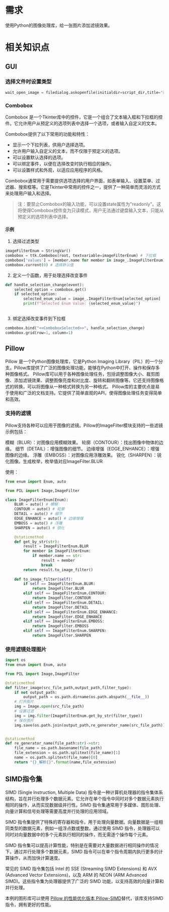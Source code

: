 
# 需求
使用Python的图像处理库，给一张图片添加滤镜效果。


# 相关知识点

## GUI

### 选择文件时设置类型

```PYTHON
wait_open_image = filedialog.askopenfile(initialdir=script_dir,title="选择待转换图片",filetypes=(("图片文件","*.jpg"),("all files","*.*")),defaultextension=".jpg").name
```

### Combobox

Combobox 是一个Tkinter库中的控件，它是一个组合了文本输入框和下拉框的控件。它允许用户从预定义的选项列表中选择一个选项，或者输入自定义的文本。

Combobox提供了以下常用的功能和特性：

- 显示一个下拉列表，供用户选择选项。
- 允许用户输入自定义的文本，而不仅限于预定义的选项。
- 可以设置默认选择的选项。
- 可以绑定事件，以便在选择改变时执行相应的操作。
- 可以设置样式和外观，以适应应用程序的风格。
  
Combobox通常用于需要提供选项选择的用户界面，如表单输入、设置菜单、过滤器、搜索框等。它是Tkinter中常用的控件之一，提供了一种简单而灵活的方式来处理用户输入和选择。

> 注：要禁止Combobox的输入功能，可以设置state属性为"readonly"。这将使得Combobox控件变为只读模式，用户无法通过键盘输入文本，只能从预定义的选项列表中选择。



#### 示例
1. 选择过滤类型

```PYTHON
imageFilterEnum = StringVar()
combobox = ttk.Combobox(root, textvariable=imageFilterEnum) # 下拉框
combobox['values'] = [member.name for member in image_.ImageFilterEnum]
combobox.current(0) # 选择默认值
```
2. 定义一个函数，用于处理选择改变事件

```PYTHON
def handle_selection_change(event):
    selected_option = combobox.get()
    if selected_option:
        selected_enum_value = image_.ImageFilterEnum[selected_option]
        print(f"Selected Enum Value: {selected_enum_value}")
        
```
3. 绑定选择改变事件到下拉框  

```PYTHON
combobox.bind("<<ComboboxSelected>>", handle_selection_change)
combobox.grid(row=1, column=1)
```


## Pillow

Pillow 是一个Python图像处理库，它是Python Imaging Library（PIL）的一个分支。Pillow库提供了广泛的图像处理功能，能够在Python中打开、操作和保存多种图像格式。
Pillow库可以用于各种图像处理任务，包括调整图像大小、裁剪图像、添加滤镜效果、调整图像亮度和对比度、旋转和翻转图像等。它还支持图像格式的转换，可以将图像从一种格式转换为另一种格式。
Pillow库的主要优点是易于使用和广泛的文档支持。它提供了简单直观的API，使得图像处理任务变得简单和高效。

### 支持的滤镜
Pillow支持各种可以应用于图像的滤镜。Pillow的ImageFilter模块支持的一些滤镜示例包括：

模糊（BLUR）：对图像应用模糊效果。
轮廓（CONTOUR）：找出图像中物体的边缘。
细节（DETAIL）：增强图像的细节。
边缘增强（EDGE_ENHANCE）：增强图像的边缘。
浮雕（EMBOSS）：对图像应用浮雕效果。
锐化（SHARPEN）：锐化图像。生成枚举，枚举值对应ImageFilter.BLUR

使用：
```PYTHON
from enum import Enum, auto

from PIL import Image,ImageFilter

class ImageFilterEnum(Enum):
    BLUR = auto() # 模糊
    CONTOUR = auto() # 轮廓
    DETAIL = auto() # 细节
    EDGE_ENHANCE = auto() # 边缘增强
    EMBOSS = auto() # 浮雕
    SHARPEN = auto() # 锐化

    @staticmethod
    def get_by_str(str):
        result = ImageFilterEnum.BLUR
        for member in ImageFilterEnum:
            if member.name == str:
                result = member
                break
        return result.to_image_filter()
    
    def to_image_filter(self):
        if self == ImageFilterEnum.BLUR:
            return ImageFilter.BLUR
        elif self == ImageFilterEnum.CONTOUR:
            return ImageFilter.CONTOUR
        elif self == ImageFilterEnum.DETAIL:
            return ImageFilter.DETAIL
        elif self == ImageFilterEnum.EDGE_ENHANCE:
            return ImageFilter.EDGE_ENHANCE
        elif self == ImageFilterEnum.EMBOSS:
            return ImageFilter.EMBOSS
        elif self == ImageFilterEnum.SHARPEN:
            return ImageFilter.SHARPEN
```


### 使用滤镜处理图片

```python
import os
from enum import Enum, auto

from PIL import Image,ImageFilter

@staticmethod
def filter_image(src_file_path,output_path,filter_type):
    if not output_path:
        output_path = os.path.dirname(os.path.abspath(__file__))
    # 打开图片
    img = Image.open(src_file_path)
    # 设置过滤
    img = img.filter(ImageFilterEnum.get_by_str(filter_type))
    # 保存图片
    img.save(os.path.join(output_path,re_generator_name(src_file_path)))


@staticmethod
def re_generator_name(file_path:str)->str:
    file_name = os.path.basename(file_path)
    file_extension = os.path.splitext(file_name)[1]
    name = os.path.splitext(file_name)[0]
    return "{}_解析{}".format(name,file_extension)
```

## SIMD指令集

SIMD (Single Instruction, Multiple Data) 指令是一种计算机处理器的指令集体系结构，旨在并行处理多个数据元素。它允许在单个指令中同时对多个数据元素执行相同的操作，从而实现数据级并行性。SIMD 指令集通常用于多媒体、图形处理、向量计算和信号处理等需要高度并行处理的应用领域。

SIMD 指令集提供了特殊的寄存器和指令，用于处理向量数据。向量数据是一组相同类型的数据元素，例如一组浮点数或整数。通过使用 SIMD 指令，处理器可以同时对向量数据中的多个元素执行相同的操作，而无需逐个操作每个元素。

SIMD 指令集可以提高计算性能，特别是在需要对大量数据进行相同操作的情况下。通过并行处理多个数据元素，SIMD 指令可以在单个指令周期内执行更多的计算操作，从而加快计算速度。

常见的 SIMD 指令集包括 Intel 的 SSE (Streaming SIMD Extensions) 和 AVX (Advanced Vector Extensions)，以及 ARM 的 NEON (ARM Advanced SIMD)。这些指令集为处理器提供了广泛的 SIMD 功能，以支持高效的向量计算和并行处理。


本例的图形库可以使用 [Pillow 的性能优化版本 Pillow-SIMD](https://python-pillow.org/pillow-perf/)替代，该库支持SIMD指令，拥有更好的性能。

